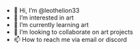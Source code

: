 - 👋 Hi, I’m @leothelion33
- 👀 I’m interested in art
- 🌱 I’m currently learning art
- 💞️ I’m looking to collaborate on art projects
- 📫 How to reach me via email or discord

<!---
leothelion33/leothelion33 is a ✨ special ✨ repository because its `README.md` (this file) appears on your GitHub profile.
You can click the Preview link to take a look at your changes.
--->

